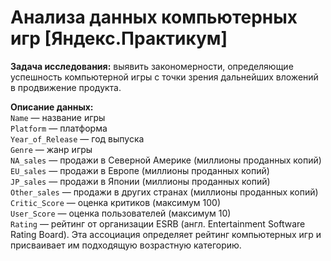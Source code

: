 # Анализа данных компьютерных игр [Яндекс.Практикум]

**Задача исследования:**
выявить закономерности, определяющие успешность компьютерной игры с точки зрения дальнейших вложений в продвижение продукта.

__Описание данных:__   
`Name` — название игры    
`Platform` — платформа    
`Year_of_Release` — год выпуска    
`Genre` — жанр игры    
`NA_sales` — продажи в Северной Америке (миллионы проданных копий)    
`EU_sales` — продажи в Европе (миллионы проданных копий)     
`JP_sales` — продажи в Японии (миллионы проданных копий)      
`Other_sales` — продажи в других странах (миллионы проданных копий)     
`Critic_Score` — оценка критиков (максимум 100)     
`User_Score` — оценка пользователей (максимум 10)    
`Rating` — рейтинг от организации ESRB (англ. Entertainment Software Rating Board). Эта ассоциация определяет рейтинг     компьютерных игр и присваивает им подходящую возрастную категорию.   
